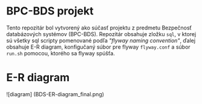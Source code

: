 # BPC-BDS projekt
Tento repozitár bol vytvorený ako súčasť projektu z predmetu Bezpečnosť databázových systémov (BPC-BDS). Repozitár obsahuje zložku `sql`, v ktorej sú všetky sql scripty pomenované podľa *"flyway naming convention"*, ďalej obsahuje E-R diagram, konfigučaný súbor pre flyway `flyway.conf` a súbor `run.sh` pomocou, ktorého sa flyway spúšťa.

# E-R diagram
![diagram] (BDS-ER-diagram_final.png)
